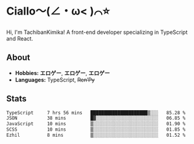 # Ciallo～(∠・ω< )⌒⭐️

Hi, I'm TachibanKimika! A front-end developer specializing in TypeScript and React.

## About
- **Hobbies:** **エロゲー**, **エロゲー**, **エロゲー**
- **Languages:** TypeScript, ~~Ren’Py~~

## Stats
<!--START_SECTION:waka-->

```txt
TypeScript     7 hrs 56 mins   █████████████████████▒░░░   85.28 %
JSON           38 mins         █▓░░░░░░░░░░░░░░░░░░░░░░░   06.85 %
JavaScript     10 mins         ▒░░░░░░░░░░░░░░░░░░░░░░░░   01.90 %
SCSS           10 mins         ▒░░░░░░░░░░░░░░░░░░░░░░░░   01.85 %
Ezhil          8 mins          ▒░░░░░░░░░░░░░░░░░░░░░░░░   01.52 %
```

<!--END_SECTION:waka-->

<!-- ![Metrics](https://metrics.lecoq.io/TachibanaKimika?template=classic&base.activity=0&base.community=0&base.repositories=0&languages=1&isocalendar=1&isocalendar.duration=half-year&languages.limit=8&languages.sections=most-used&languages.colors=github&languages.threshold=0%25&languages.indepth=false&languages.recent.load=300&languages.recent.days=14&config.timezone=Asia%2FShanghai)
 -->

